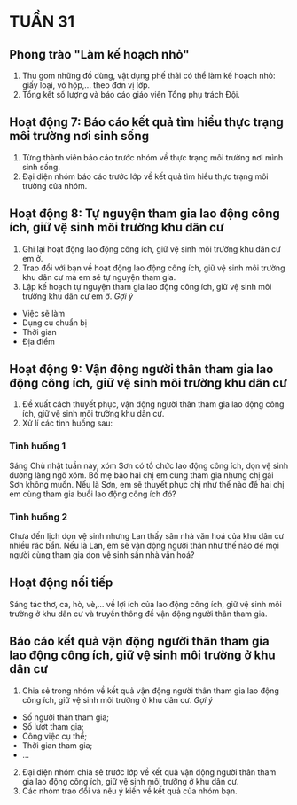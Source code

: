 # TUẦN 31

## Phong trào "Làm kế hoạch nhỏ"
1. Thu gom những đồ dùng, vật dụng phế thải có thể làm kế hoạch nhỏ: giấy loại, vỏ hộp,... theo đơn vị lớp.
2. Tổng kết số lượng và báo cáo giáo viên Tổng phụ trách Đội.

## Hoạt động 7: Báo cáo kết quả tìm hiểu thực trạng môi trường nơi sinh sống
1. Từng thành viên báo cáo trước nhóm về thực trạng môi trường nơi mình sinh sống.
2. Đại diện nhóm báo cáo trước lớp về kết quả tìm hiểu thực trạng môi trường của nhóm.

## Hoạt động 8: Tự nguyện tham gia lao động công ích, giữ vệ sinh môi trường khu dân cư
1. Ghi lại hoạt động lao động công ích, giữ vệ sinh môi trường khu dân cư em ở.
2. Trao đổi với bạn về hoạt động lao động công ích, giữ vệ sinh môi trường khu dân cư mà em sẽ tự nguyện tham gia.
3. Lập kế hoạch tự nguyện tham gia lao động công ích, giữ vệ sinh môi trường khu dân cư em ở.
*Gợi ý*
* Việc sẽ làm
* Dụng cụ chuẩn bị
* Thời gian
* Địa điểm

## Hoạt động 9: Vận động người thân tham gia lao động công ích, giữ vệ sinh môi trường khu dân cư
1. Đề xuất cách thuyết phục, vận động người thân tham gia lao động công ích, giữ vệ sinh môi trường khu dân cư.
2. Xử lí các tình huống sau:

### Tình huống 1
Sáng Chủ nhật tuần này, xóm Sơn có tổ chức lao động công ích, dọn vệ sinh đường làng ngõ xóm. Bố mẹ bảo hai chị em cùng tham gia nhưng chị gái Sơn không muốn.
Nếu là Sơn, em sẽ thuyết phục chị như thế nào để hai chị em cùng tham gia buổi lao động công ích đó?

### Tình huống 2
Chưa đến lịch dọn vệ sinh nhưng Lan thấy sân nhà văn hoá của khu dân cư nhiều rác bẩn.
Nếu là Lan, em sẽ vận động người thân như thế nào để mọi người cùng tham gia dọn vệ sinh sân nhà văn hoá?

## Hoạt động nối tiếp
Sáng tác thơ, ca, hò, vè,... về lợi ích của lao động công ích, giữ vệ sinh môi trường ở khu dân cư và truyền thông để vận động người thân tham gia.

## Báo cáo kết quả vận động người thân tham gia lao động công ích, giữ vệ sinh môi trường ở khu dân cư
1. Chia sẻ trong nhóm về kết quả vận động người thân tham gia lao động công ích, giữ vệ sinh môi trường ở khu dân cư.
*Gợi ý*
* Số người thân tham gia;
* Số lượt tham gia;
* Công việc cụ thể;
* Thời gian tham gia;
* ...

2. Đại diện nhóm chia sẻ trước lớp về kết quả vận động người thân tham gia lao động công ích, giữ vệ sinh môi trường ở khu dân cư.
3. Các nhóm trao đổi và nêu ý kiến về kết quả của nhóm bạn.
